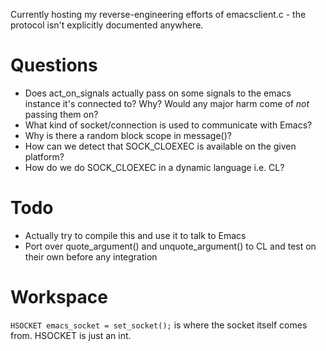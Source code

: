 Currently hosting my reverse-engineering efforts of emacsclient.c - the protocol isn't explicitly documented anywhere.

# Questions
- Does act_on_signals actually pass on some signals to the emacs instance it's connected to? Why? Would any major harm come of *not* passing them on?
- What kind of socket/connection is used to communicate with Emacs?
- Why is there a random block scope in message()?
- How can we detect that SOCK_CLOEXEC is available on the given platform?
- How do we do SOCK_CLOEXEC in a dynamic language i.e. CL?

# Todo
- Actually try to compile this and use it to talk to Emacs
- Port over quote_argument() and unquote_argument() to CL and test on their own before any integration

# Workspace

`HSOCKET emacs_socket = set_socket();` is where the socket itself comes from.
HSOCKET is just an int.